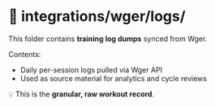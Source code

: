 # 📂 integrations/wger/logs/

This folder contains **training log dumps** synced from Wger.

Contents:
- Daily per-session logs pulled via Wger API
- Used as source material for analytics and cycle reviews

💡 This is the **granular, raw workout record**.
